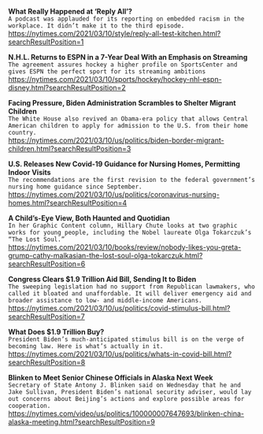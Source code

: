 **What Really Happened at ‘Reply All’?**\
`A podcast was applauded for its reporting on embedded racism in the workplace. It didn’t make it to the third episode.`\
https://nytimes.com/2021/03/10/style/reply-all-test-kitchen.html?searchResultPosition=1

**N.H.L. Returns to ESPN in a 7-Year Deal With an Emphasis on Streaming**\
`The agreement assures hockey a higher profile on SportsCenter and gives ESPN the perfect sport for its streaming ambitions`\
https://nytimes.com/2021/03/10/sports/hockey/hockey-nhl-espn-disney.html?searchResultPosition=2

**Facing Pressure, Biden Administration Scrambles to Shelter Migrant Children**\
`The White House also revived an Obama-era policy that allows Central American children to apply for admission to the U.S. from their home country.`\
https://nytimes.com/2021/03/10/us/politics/biden-border-migrant-children.html?searchResultPosition=3

**U.S. Releases New Covid-19 Guidance for Nursing Homes, Permitting Indoor Visits**\
`The recommendations are the first revision to the federal government’s nursing home guidance since September.`\
https://nytimes.com/2021/03/10/us/politics/coronavirus-nursing-homes.html?searchResultPosition=4

**A Child’s-Eye View, Both Haunted and Quotidian**\
`In her Graphic Content column, Hillary Chute looks at two graphic works for young people, including the Nobel laureate Olga Tokarczuk’s “The Lost Soul.”`\
https://nytimes.com/2021/03/10/books/review/nobody-likes-you-greta-grump-cathy-malkasian-the-lost-soul-olga-tokarczuk.html?searchResultPosition=6

**Congress Clears $1.9 Trillion Aid Bill, Sending It to Biden**\
`The sweeping legislation had no support from Republican lawmakers, who called it bloated and unaffordable. It will deliver emergency aid and broader assistance to low- and middle-income Americans.`\
https://nytimes.com/2021/03/10/us/politics/covid-stimulus-bill.html?searchResultPosition=7

**What Does $1.9 Trillion Buy?**\
`President Biden’s much-anticipated stimulus bill is on the verge of becoming law. Here is what’s actually in it.`\
https://nytimes.com/2021/03/10/us/politics/whats-in-covid-bill.html?searchResultPosition=8

**Blinken to Meet Senior Chinese Officials in Alaska Next Week**\
`Secretary of State Antony J. Blinken said on Wednesday that he and Jake Sullivan, President Biden’s national security adviser, would lay out concerns about Beijing’s actions and explore possible areas for cooperation.`\
https://nytimes.com/video/us/politics/100000007647693/blinken-china-alaska-meeting.html?searchResultPosition=9

